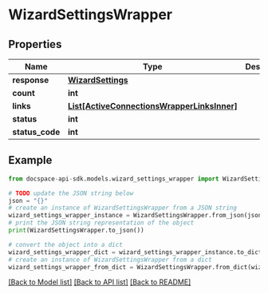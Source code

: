 # WizardSettingsWrapper

## Properties

Name | Type | Description | Notes
------------ | ------------- | ------------- | -------------
**response** | [**WizardSettings**](WizardSettings.md) |  | [optional] 
**count** | **int** |  | [optional] 
**links** | [**List[ActiveConnectionsWrapperLinksInner]**](ActiveConnectionsWrapperLinksInner.md) |  | [optional] 
**status** | **int** |  | [optional] 
**status_code** | **int** |  | [optional] 

## Example

```python
from docspace-api-sdk.models.wizard_settings_wrapper import WizardSettingsWrapper

# TODO update the JSON string below
json = "{}"
# create an instance of WizardSettingsWrapper from a JSON string
wizard_settings_wrapper_instance = WizardSettingsWrapper.from_json(json)
# print the JSON string representation of the object
print(WizardSettingsWrapper.to_json())

# convert the object into a dict
wizard_settings_wrapper_dict = wizard_settings_wrapper_instance.to_dict()
# create an instance of WizardSettingsWrapper from a dict
wizard_settings_wrapper_from_dict = WizardSettingsWrapper.from_dict(wizard_settings_wrapper_dict)
```
[[Back to Model list]](../README.md#documentation-for-models) [[Back to API list]](../README.md#documentation-for-api-endpoints) [[Back to README]](../README.md)



